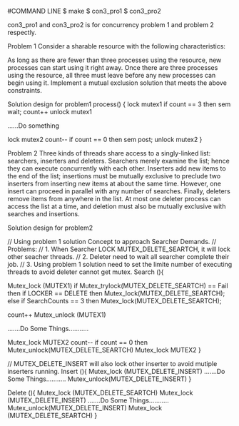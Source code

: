 #COMMAND LINE
$ make
$ con3_pro1 <pthreads Number>
$ con3_pro2 <Searcher threads Number> <Inserter threads Number> <Deleter threads Number>

con3_pro1 and con3_pro2 is for concurrency problem 1 and problem 2 respectly.  

Problem 1
Consider a sharable resource with the following characteristics:

As long as there are fewer than three processes using the resource, new processes can start using it right away.
Once there are three processes using the resource, all three must leave before any new processes can begin using it.
Implement a mutual exclusion solution that meets the above constraints.

Solution design for problem1
process()
{
  lock mutex1
  if count == 3 then
    sem wait;
  count++
  unlock mutex1
  
  ......Do something
  
  lock mutex2
  count--
  if count == 0 then
    sem post;
  unlock mutex2
}

Problem 2
Three kinds of threads share access to a singly-linked list: 
searchers, inserters and deleters. Searchers merely examine the list; hence they can execute concurrently with each other. 
Inserters add new items to the end of the list; insertions must be mutually exclusive to preclude two inserters from inserting new items at about the same time. 
However, one insert can proceed in parallel with any number of searches. 
Finally, deleters remove items from anywhere in the list. At most one deleter process can access the list at a time, and deletion must also be mutually exclusive with searches and insertions.

Solution design for problem2

// Using problem 1 solution Concept to approach Searcher Demands.
// Problems:
// 1. When Searcher LOCK MUTEX_DELETE_SEARTCH, it will lock other seacher threads.
// 2. Deleter need to wait all searcher complete their job.
// 3. Using problem 1 solution need to set the limite number of executing threads to avoid deleter cannot get mutex.
Search (){
  
  Mutex_lock (MUTEX1)
  if Mutex_trylock(MUTEX_DELETE_SEARTCH) == Fail then
      if LOCKER == DELETE then
          Mutex_lock(MUTEX_DELETE_SEARTCH);
      else 
          if SearchCounts == 3 then
            Mutex_lock(MUTEX_DELETE_SEARTCH);
            
  count++
  Mutex_unlock (MUTEX1)
  
  
  
  .......Do Some Things...........
  
  Mutex_lock MUTEX2
  count--
  if count == 0 then    
      Mutex_unlock(MUTEX_DELETE_SEARTCH)
  Mutex_lock MUTEX2
}


// MUTEX_DELETE_INSERT will also lock other inserter to avoid mutiple inserters running.
Insert (){
  Mutex_lock (MUTEX_DELETE_INSERT)
  .......Do Some Things...........
  Mutex_unlock(MUTEX_DELETE_INSERT)
}

Delete (){
  Mutex_lock (MUTEX_DELETE_SEARTCH)
  Mutex_lock (MUTEX_DELETE_INSERT)
  .......Do Some Things...........
  Mutex_unlock(MUTEX_DELETE_INSERT)
  Mutex_lock (MUTEX_DELETE_SEARTCH)
}








